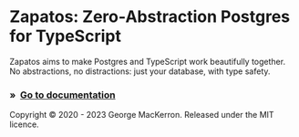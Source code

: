 # Zapatos: Zero-Abstraction Postgres for TypeScript

Zapatos aims to make Postgres and TypeScript work beautifully together. No abstractions, no distractions: just your database, with type safety.

### »&nbsp; [Go to documentation](https://jawj.github.io/zapatos/)

Copyright ©️ 2020 - 2023 George MacKerron. Released under the MIT licence.
